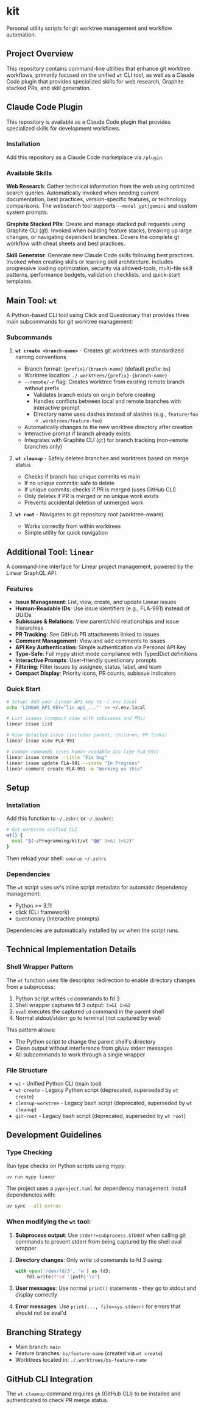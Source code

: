 # kit

Personal utility scripts for git worktree management and workflow automation.

## Project Overview

This repository contains command-line utilities that enhance git worktree workflows, primarily focused on the unified `wt` CLI tool, as well as a Claude Code plugin that provides specialized skills for web research, Graphite stacked PRs, and skill generation.

## Claude Code Plugin

This repository is available as a Claude Code plugin that provides specialized skills for development workflows.

### Installation

Add this repository as a Claude Code marketplace via `/plugin`.

### Available Skills

**Web Research**: Gather technical information from the web using optimized search queries. Automatically invoked when needing current documentation, best practices, version-specific features, or technology comparisons. The websearch tool supports `--model gpt|gemini` and custom system prompts.

**Graphite Stacked PRs**: Create and manage stacked pull requests using Graphite CLI (gt). Invoked when building feature stacks, breaking up large changes, or navigating dependent branches. Covers the complete gt workflow with cheat sheets and best practices.

**Skill Generator**: Generate new Claude Code skills following best practices. Invoked when creating skills or learning skill architecture. Includes progressive loading optimization, security via allowed-tools, multi-file skill patterns, performance budgets, validation checklists, and quick-start templates.

## Main Tool: `wt`

A Python-based CLI tool using Click and Questionary that provides three main subcommands for git worktree management:

### Subcommands

1. **`wt create <branch-name>`** - Creates git worktrees with standardized naming conventions
   - Branch format: `{prefix}/{branch-name}` (default prefix: `bs`)
   - Worktree location: `./.worktrees/{prefix}-{branch-name}`
   - `--remote/-r` flag: Creates worktree from existing remote branch without prefix
     - Validates branch exists on origin before creating
     - Handles conflicts between local and remote branches with interactive prompt
     - Directory name uses dashes instead of slashes (e.g., `feature/foo` → `.worktrees/feature-foo`)
   - Automatically changes to the new worktree directory after creation
   - Interactive prompt if branch already exists
   - Integrates with Graphite CLI (`gt`) for branch tracking (non-remote branches only)

2. **`wt cleanup`** - Safely deletes branches and worktrees based on merge status
   - Checks if branch has unique commits vs main
   - If no unique commits: safe to delete
   - If unique commits: checks if PR is merged (uses GitHub CLI)
   - Only deletes if PR is merged or no unique work exists
   - Prevents accidental deletion of unmerged work

3. **`wt root`** - Navigates to git repository root (worktree-aware)
   - Works correctly from within worktrees
   - Simple utility for quick navigation

## Additional Tool: `linear`

A command-line interface for Linear project management, powered by the Linear GraphQL API.

### Features

- **Issue Management**: List, view, create, and update Linear issues
- **Human-Readable IDs**: Use issue identifiers (e.g., FLA-991) instead of UUIDs
- **Subissues & Relations**: View parent/child relationships and issue hierarchies
- **PR Tracking**: See GitHub PR attachments linked to issues
- **Comment Management**: View and add comments to issues
- **API Key Authentication**: Simple authentication via Personal API Key
- **Type-Safe**: Full mypy strict mode compliance with TypedDict definitions
- **Interactive Prompts**: User-friendly questionary prompts
- **Filtering**: Filter issues by assignee, status, label, and team
- **Compact Display**: Priority icons, PR counts, subissue indicators

### Quick Start

```bash
# Setup: Add your Linear API key to ~/.env.local
echo 'LINEAR_API_KEY="lin_api_..."' >> ~/.env.local

# List issues (compact view with subissues and PRs)
linear issue list

# View detailed issue (includes parent, children, PR links)
linear issue view FLA-991

# Common commands (uses human-readable IDs like FLA-991)
linear issue create --title "Fix bug"
linear issue update FLA-991 --state "In Progress"
linear comment create FLA-991 -m "Working on this"
```

## Setup

### Installation

Add this function to `~/.zshrc` or `~/.bashrc`:

```bash
# Git worktree unified CLI
wt() {
  eval "$(~/Programming/kit/wt "$@" 3>&1 1>&2)"
}
```

Then reload your shell: `source ~/.zshrc`

### Dependencies

The `wt` script uses uv's inline script metadata for automatic dependency management:
- Python >= 3.11
- click (CLI framework)
- questionary (interactive prompts)

Dependencies are automatically installed by uv when the script runs.

## Technical Implementation Details

### Shell Wrapper Pattern

The `wt` function uses file descriptor redirection to enable directory changes from a subprocess:

1. Python script writes `cd` commands to fd 3
2. Shell wrapper captures fd 3 output: `3>&1 1>&2`
3. `eval` executes the captured `cd` command in the parent shell
4. Normal stdout/stderr go to terminal (not captured by eval)

This pattern allows:
- The Python script to change the parent shell's directory
- Clean output without interference from git/uv stderr messages
- All subcommands to work through a single wrapper

### File Structure

- `wt` - Unified Python CLI (main tool)
- `wt-create` - Legacy Python script (deprecated, superseded by `wt create`)
- `cleanup-worktree` - Legacy bash script (deprecated, superseded by `wt cleanup`)
- `git-root` - Legacy bash script (deprecated, superseded by `wt root`)

## Development Guidelines

### Type Checking

Run type checks on Python scripts using mypy:

```bash
uv run mypy linear
```

The project uses a `pyproject.toml` for dependency management. Install dependencies with:

```bash
uv sync --all-extras
```

### When modifying the `wt` tool:

1. **Subprocess output**: Use `stderr=subprocess.STDOUT` when calling git commands to prevent stderr from being captured by the shell eval wrapper

2. **Directory changes**: Only write `cd` commands to fd 3 using:
   ```python
   with open('/dev/fd/3', 'w') as fd3:
       fd3.write(f"cd '{path}'\n")
   ```

3. **User messages**: Use normal `print()` statements - they go to stdout and display correctly

4. **Error messages**: Use `print(..., file=sys.stderr)` for errors that should not be eval'd

## Branching Strategy

- Main branch: `main`
- Feature branches: `bs/feature-name` (created via `wt create`)
- Worktrees located in: `./.worktrees/bs-feature-name`

## GitHub CLI Integration

The `wt cleanup` command requires `gh` (GitHub CLI) to be installed and authenticated to check PR merge status.
